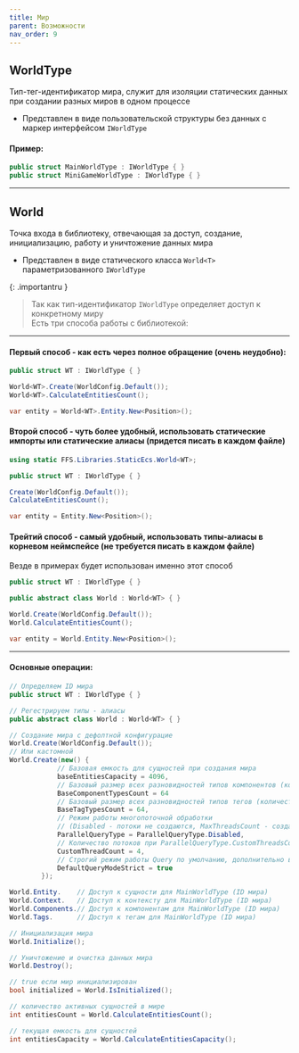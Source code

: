 ```yaml
---
title: Мир
parent: Возможности
nav_order: 9
---
```


## WorldType
Тип-тег-идентификатор мира, служит для изоляции статических данных при создании разных миров в одном процессе
- Представлен в виде пользовательской структуры без данных с маркер интерфейсом `IWorldType`

#### Пример:
```c#
public struct MainWorldType : IWorldType { }
public struct MiniGameWorldType : IWorldType { }
```
___

## World
Точка входа в библиотеку, отвечающая за доступ, создание, инициализацию, работу и уничтожение данных мира
- Представлен в виде статического класса `World<T>` параметризованного `IWorldType`

{: .importantru }
> Так как тип-идентификатор `IWorldType` определяет доступ к конкретному миру  
> Есть три способа работы с библиотекой:

___

#### Первый способ - как есть через полное обращение (очень неудобно):
```c#
public struct WT : IWorldType { }

World<WT>.Create(WorldConfig.Default());
World<WT>.CalculateEntitiesCount();

var entity = World<WT>.Entity.New<Position>();
```

#### Второй способ - чуть более удобный, использовать статические импорты или статические алиасы (придется писать в каждом файле)
```c#
using static FFS.Libraries.StaticEcs.World<WT>;

public struct WT : IWorldType { }

Create(WorldConfig.Default());
CalculateEntitiesCount();

var entity = Entity.New<Position>();
```

#### Трейтий способ - самый удобный, использовать типы-алиасы в корневом неймспейсе (не требуется писать в каждом файле)
Везде в примерах будет использован именно этот способ
```c#
public struct WT : IWorldType { }

public abstract class World : World<WT> { }

World.Create(WorldConfig.Default());
World.CalculateEntitiesCount();

var entity = World.Entity.New<Position>();
```

___

#### Основные операции:
```c#
// Определяем ID мира
public struct WT : IWorldType { }

// Регестрируем типы - алиасы
public abstract class World : World<WT> { }

// Создание мира с дефолтной конфигурацие
World.Create(WorldConfig.Default());
// Или кастомной
World.Create(new() {
            // Базовая емкость для сущностей при создания мира
            baseEntitiesCapacity = 4096,                        
            // Базовый размер всех разновидностей типов компонентов (количество типов компонент)
            BaseComponentTypesCount = 64                        
            // Базовый размер всех разновидностей типов тегов (количество типов тегов)
            BaseTagTypesCount = 64,                             
            // Режим работы многопоточной обработки 
            // (Disabled - потоки не создаются, MaxThreadsCount - создается максимально доступное количество потоков, CustomThreadsCount - указанное количество потоков)
            ParallelQueryType = ParallelQueryType.Disabled,
            // Количество потоков при ParallelQueryType.CustomThreadsCount
            CustomThreadCount = 4,
            // Строгий режим работы Query по умолчанию, дополнительно в разделе "Запросы"
            DefaultQueryModeStrict = true
        });

World.Entity.    // Доступ к сущности для MainWorldType (ID мира)
World.Context.   // Доступ к контексту для MainWorldType (ID мира)
World.Components.// Доступ к компонентам для MainWorldType (ID мира)
World.Tags.      // Доступ к тегам для MainWorldType (ID мира)

// Инициализация мира
World.Initialize();

// Уничтожение и очистка данных мира
World.Destroy();

// true если мир инициализирован
bool initialized = World.IsInitialized();

// количество активных сущностей в мире
int entitiesCount = World.CalculateEntitiesCount();

// текущая емкость для сущностей
int entitiesCapacity = World.CalculateEntitiesCapacity();
```
